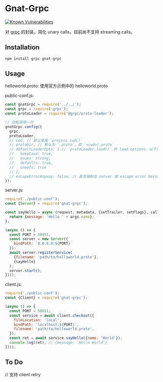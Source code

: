 # Gnat-Grpc

<a href="https://snyk.io/test/github/gnat-service/gnat-grpc"><img src="https://snyk.io/test/github/gnat-service/gnat-grpc/badge.svg" alt="Known Vulnerabilities" data-canonical-src="https://snyk.io/test/github/gnat-service/gnat-grpc" style="max-width:100%;"></a>

对 [grpc](https://www.npmjs.com/package/grpc) 的封装，简化 unary calls，目前尚不支持 streaming calls。

## Installation

```js
npm install grpc gnat-grpc
```

## Usage

helloworld.proto: 使用官方示例中的 helloworld.proto

public-conf.js:

```js
const gnatGrpc = require('../../');
const grpc = require('grpc');
const protoLoader = require('@grpc/proto-loader');

// 仅能调用一次
gnatGrpc.config({
  grpc,
  protoLoader,
  // cwd, // 默认使用 `process.cwd()`
  // protoDir, // 默认为 `.proto`，即 `<cwd>/.proto`
  // defaultLoaderOpts: { // `protoLoader.load()` 的 load options，以下为默认配置项
  //   keepCase: true,
  //   enums: String,
  //   defaults: true,
  //   oneofs: true
  // },
  // escapeErrorAnyway: false, // 是否强制在 server 端 escape error message，在 client 端 unescape error message，以便支持中文消息。设置为 false 时则根据 grpc 版本决定是否需要处理
});
```

server.js:

```js
require('./public-conf');
const {Server} = require('gnat-grpc');

const sayHello = async (request, metadata, {setTrailer, setFlags}, call) => {
  return {message: 'Hello ' + args.name};
};

(async () => {
  const PORT = 50051;
  const server = new Server({
    bindPath: `0.0.0.0:${PORT}`
  });
  await server.registerService(
    {filename: 'path/to/helloworld.proto'},
    {sayHello}
  );
  server.start();
})();
```

client.js:

```js
require('./public-conf');
const {Client} = require('gnat-grpc');

(async () => {
  const PORT = 50051;
  const service = await client.checkout({
    fileLocation: 'local',
    bindPath: `localhost:${PORT}`,
    filename: 'path/to/helloworld.proto',
  });
  const ret = await service.sayHello({name: 'World'});
  console.log(ret); // {message: 'Hello World'}
})();
```

## To Do

// 支持 client retry
